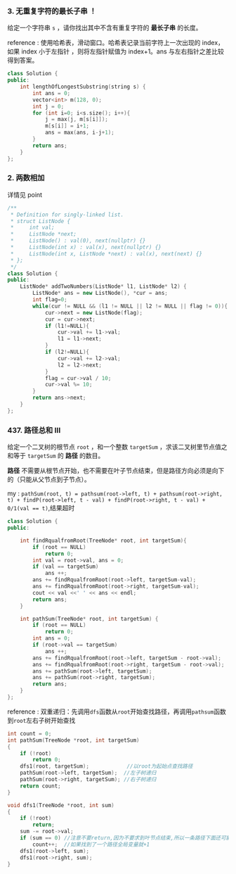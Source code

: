 ### 3. 无重复字符的最长子串 ！

给定一个字符串 `s` ，请你找出其中不含有重复字符的 **最长子串** 的长度。

reference : 使用哈希表，滑动窗口。哈希表记录当前字符上一次出现的 index，如果 index 小于左指针 ，则将左指针赋值为 index+1。ans 与左右指针之差比较得到答案。

```c++
class Solution {
public:
    int lengthOfLongestSubstring(string s) {
        int ans = 0;
        vector<int> m(128, 0);
        int j = 0;
        for (int i=0; i<s.size(); i++){
            j = max(j, m[s[i]]);
            m[s[i]] = i+1;
            ans = max(ans, i-j+1);
        }
        return ans;
    }
};
```

### 2. 两数相加

详情见 point

```c++
/**
 * Definition for singly-linked list.
 * struct ListNode {
 *     int val;
 *     ListNode *next;
 *     ListNode() : val(0), next(nullptr) {}
 *     ListNode(int x) : val(x), next(nullptr) {}
 *     ListNode(int x, ListNode *next) : val(x), next(next) {}
 * };
 */
class Solution {
public:
    ListNode* addTwoNumbers(ListNode* l1, ListNode* l2) {
        ListNode* ans = new ListNode(), *cur = ans;
        int flag=0;
        while(cur != NULL && (l1 != NULL || l2 != NULL || flag != 0)){
            cur->next = new ListNode(flag);
            cur = cur->next;
            if (l1!=NULL){
                cur->val += l1->val;
                l1 = l1->next;
            }
            if (l2!=NULL){
                cur->val += l2->val;
                l2 = l2->next;
            }
            flag = cur->val / 10;
            cur->val %= 10;
        }
        return ans->next;
    }
};
```



### 437. 路径总和 III

给定一个二叉树的根节点 `root` ，和一个整数 `targetSum` ，求该二叉树里节点值之和等于 `targetSum` 的 **路径** 的数目。

**路径** 不需要从根节点开始，也不需要在叶子节点结束，但是路径方向必须是向下的（只能从父节点到子节点）。

my : `pathSum(root, t) = pathsum(root->left, t) + pathsum(root->right, t) + findP(root->left, t - val) + findP(root->right, t - val) + 0/1(val == t)`,结果超时

```c++
class Solution {
public:

    int findRqualfromRoot(TreeNode* root, int targetSum){
        if (root == NULL)
            return 0;
        int val = root->val, ans = 0;
        if (val == targetSum)
            ans ++;
        ans += findRqualfromRoot(root->left, targetSum-val);
        ans += findRqualfromRoot(root->right, targetSum-val);
        cout << val <<' ' << ans << endl;
        return ans;
    }

    int pathSum(TreeNode* root, int targetSum) {
        if (root == NULL)
            return 0;
        int ans = 0;
        if (root->val == targetSum)
            ans ++;
        ans += findRqualfromRoot(root->left, targetSum - root->val);
        ans += findRqualfromRoot(root->right, targetSum - root->val);
        ans += pathSum(root->left, targetSum);
        ans += pathSum(root->right, targetSum);
        return ans;
    }
};
```

reference :  双重递归：先调用`dfs`函数从`root`开始查找路径，再调用`pathsum`函数到`root`左右子树开始查找

```c++
int count = 0;
int pathSum(TreeNode *root, int targetSum)
{
    if (!root)
        return 0;
    dfs1(root, targetSum);            //以root为起始点查找路径
    pathSum(root->left, targetSum);  //左子树递归
    pathSum(root->right, targetSum); //右子树递归
    return count;
}

void dfs1(TreeNode *root, int sum)
{
    if (!root)
        return;
    sum -= root->val;
    if (sum == 0) //注意不要return,因为不要求到叶节点结束,所以一条路径下面还可能有另一条
        count++;  //如果找到了一个路径全局变量就+1
    dfs1(root->left, sum);
    dfs1(root->right, sum);
}

```

